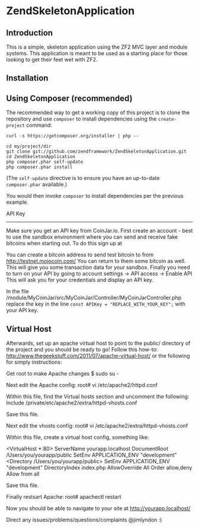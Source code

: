 ZendSkeletonApplication
=======================

Introduction
------------
This is a simple, skeleton application using the ZF2 MVC layer and module
systems. This application is meant to be used as a starting place for those
looking to get their feet wet with ZF2.


Installation
------------

Using Composer (recommended)
----------------------------
The recommended way to get a working copy of this project is to clone the repository
and use `composer` to install dependencies using the `create-project` command:

    curl -s https://getcomposer.org/installer | php --

    cd my/project/dir
    git clone git://github.com/zendframework/ZendSkeletonApplication.git
    cd ZendSkeletonApplication
    php composer.phar self-update
    php composer.phar install

(The `self-update` directive is to ensure you have an up-to-date `composer.phar`
available.)

You would then invoke `composer` to install dependencies per the previous
example.

API Key
____________
Make sure you get an API key from CoinJar.io.  First create an account - best to use the sandbox environment where
you can send and receive fake bitcoins when starting out.  To do this sign up at

You can create a bitcoin address to send test bitcoin to from http://testnet.mojocoin.com/
You can return to them some bitcoin as well.  This will give you some transaction data for your sandbox.
Finally you need to turn on your API by going to account settings -> API access -> Enable API
This will ask you for your credentials and display an API key.

In the file /module/MyCoinJar/src/MyCoinJar/Controller/MyCoinJarController.php
replace the key in the line `const APIKey = "REPLACE_WITH_YOUR_KEY";` with your API key.


Virtual Host
------------
Afterwards, set up an apache virtual host to point to the public/ directory of the
project and you should be ready to go!  Follow this how-to: http://www.thegeekstuff.com/2011/07/apache-virtual-host/
or the following for simply instructions:

Get root to make Apache changes
$ sudo su -


Next edit the Apache config:
root# vi /etc/apache2/httpd.conf

Within this file, find the Virtual hosts section and uncomment the following:
Include /private/etc/apache2/extra/httpd-vhosts.conf

Save this file.

Next edit the vhosts config:
root# vi /etc/apache2/extra/httpd-vhosts.conf

Within this file, create a virtual host config, something like:

<VirtualHost *:80>
    ServerName yourapp.localhost
    DocumentRoot /Users/you/yourapp/public
    SetEnv APPLICATION_ENV "development"
    <Directory /Users/you/yourapp/public>
    SetEnv APPLICATION_ENV "development"
        DirectoryIndex index.php
        AllowOverride All
        Order allow,deny
        Allow from all
    </Directory>
</VirtualHost>

Save this file.

Finally restsart Apache:
root# apachectl restart

Now you should be able to navigate to your site at http://yourapp.localhost/

Direct any issues/problems/questions/complaints @jimlyndon  :)